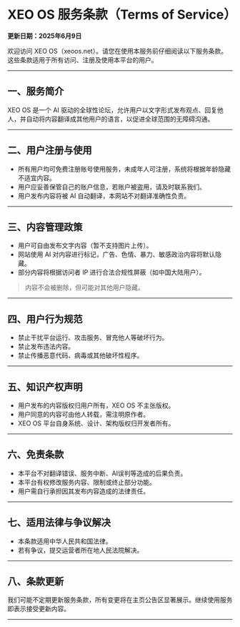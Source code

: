 # XEO OS 服务条款（Terms of Service）

**更新日期：2025年6月9日**

欢迎访问 XEO OS（xeoos.net）。请您在使用本服务前仔细阅读以下服务条款。这些条款适用于所有访问、注册及使用本平台的用户。

---

## 一、服务简介

XEO OS 是一个 AI 驱动的全球性论坛，允许用户以文字形式发布观点、回复他人，并自动将内容翻译成其他用户的语言，以促进全球范围的无障碍沟通。

---

## 二、用户注册与使用

- 所有用户均可免费注册账号使用服务，未成年人可注册，系统将根据年龄隐藏不适宜内容。
- 用户应妥善保管自己的账户信息，若账户被盗用，请及时联系我们。
- 用户发布内容将被 AI 自动翻译，本网站不对翻译准确性负责。

---

## 三、内容管理政策

- 用户可自由发布文字内容（暂不支持图片上传）。
- 网站使用 AI 对内容进行标记，广告、色情、暴力、敏感政治内容将默认隐藏。
- 部分内容将根据访问者 IP 进行合法合规性屏蔽（如中国大陆用户）。

> 内容不会被删除，但可能对其他用户隐藏。

---

## 四、用户行为规范

- 禁止干扰平台运行、攻击服务、冒充他人等破坏行为。
- 禁止发布违法内容。
- 禁止传播恶意代码、病毒或其他破坏性程序。

---

## 五、知识产权声明

- 用户发布的内容版权归用户所有，XEO OS 不主张版权。
- 用户同意的内容可由他人转载，需注明原作者。
- XEO OS 平台自身系统、设计、架构版权归开发者所有。

---

## 六、免责条款

- 本平台不对翻译错误、服务中断、AI误判等造成的后果负责。
- 本平台有权修改服务内容、限制或终止部分功能。
- 用户需自行承担因其发布内容造成的法律责任。

---

## 七、适用法律与争议解决

- 本条款适用中华人民共和国法律。
- 若有争议，提交运营者所在地人民法院解决。

---

## 八、条款更新

我们可能不定期更新服务条款，所有变更将在主页公告区显著展示。继续使用服务即表示接受更新内容。

---
